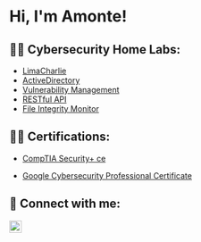 <h1>Hi, I'm Amonte! </h1>

<h2>👨‍💻 Cybersecurity Home Labs:</h2>

  - [LimaCharlie](https://github.com/amonte-cybersec/LimaCharlie)
  - [ActiveDirectory](https://github.com/amonte-cybersec/ActiveDirectoryLab)
  - [Vulnerability Management](https://github.com/amonte-cybersec/VulnerabilityManagement)
  - [RESTful API](https://github.com/amonte-cybersec/RESTfulAPI)
  - [File Integrity Monitor](https://github.com/amonte-cybersec/FileIntegrityMonitor)

<h2>👨‍💻 Certifications:</h2>

- [CompTIA Security+ ce](https://www.certmetrics.com/comptia/public/verification.aspx?code=MT0DDR1VLZPPFEWS)

- [Google Cybersecurity Professional Certificate](https://github.com/laburl)




<h2> 🤳 Connect with me:</h2>


[<img align="left" alt="JoshMadakor | LinkedIn" width="22px" src="https://cdn.jsdelivr.net/npm/simple-icons@v3/icons/linkedin.svg" />][linkedin]



[linkedin]: https://www.linkedin.com/in/amonte-ahaghotu/

